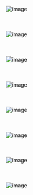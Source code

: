 ![image](https://user-images.githubusercontent.com/81418010/236379294-e9960bcd-fba1-4bc2-b907-2ff4fa9cd55b.png)
<br><br><br><br>
![image](https://user-images.githubusercontent.com/81418010/236379319-99a23105-8307-42a9-880c-fdf29d14f965.png)
<br><br><br><br>
![image](https://user-images.githubusercontent.com/81418010/236152273-345fe0ec-0ca9-4e15-8601-ea595ad26492.png)
<br><br><br><br>
![image](https://user-images.githubusercontent.com/81418010/236154734-ae8fbfea-f27b-46af-baed-aa2870e7712d.png)
<br><br><br><br>
![image](https://user-images.githubusercontent.com/81418010/236154966-00fb88af-518b-40b5-817e-cf15ada62154.png)
<br><br><br><br>
![image](https://user-images.githubusercontent.com/81418010/236155578-c8ede6db-0198-44d1-b5ac-a5266370ad2b.png)
<br><br><br><br>
![image](https://user-images.githubusercontent.com/81418010/236155797-18734d12-aaf2-43e2-927a-edaff5a9bc5f.png)
<br><br><br><br>
![image](https://user-images.githubusercontent.com/81418010/236379961-0c719cdb-d4d8-4080-b061-dfd5da8d38a4.png)
